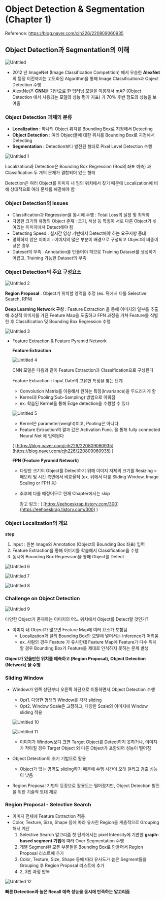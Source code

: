 # Object Detection & Segmentation (Chapter 1)

Reference: https://blog.naver.com/cjh226/220809060935

## Object Detection과 Segmentation의 이해

![Untitled](https://user-images.githubusercontent.com/54128055/140332678-6a976884-b52d-4321-a03d-eaed828e3633.png)

- 2012 년 ImageNet (Image Classification Competition) 에서 우승한 **AlexNet**의 등장 이전까지는 고도화된 Algorithm을 통해 Image Classification과 Object Detection 수행
- AlextNet은 **CNN**을 기반으로 한 딥러닝 모델을 이용해서 mAP (Object Detection 에서 사용되는 모델의 성능 평가 지표) 가 70% 후반 정도의 성능을 보여줌

### Object Detection 과제의 분류

- **Localization** : 하나의 Object 위치를 Bounding Box로 지정해서 Detecting
- **Object Detection** : 여러 Object들에 대한 위치를 Bounding Box로 지정해서 Detecting
- **Segmentation** : Detection보다 발전된 형태로 Pixel Level Detection 수행

![Untitled 1](https://user-images.githubusercontent.com/54128055/140332734-f7b7e521-3068-43e5-8009-61f42a9d4a3f.png)

Localization과 Detection은 Bounding Box Regression (Box의 좌표 예측) 과 Classification 두 개의 문제가 결합되어 있는 형태

Detection은 여러 Object를 이미지 내 임의 위치에서 찾기 때문에 Localization에 비해 상대적으로 여러 문제를 해결해야 함

### Object Detection의 Issues

- Classification과 Regression을 동시에 수행 : Total Loss의 설정 및 최적화
- 다양한 크기와 유형의 Object 존재 : 크기, 색상 등 특징이 서로 다른 Object가 섞여있는 이미지에서 Detect해야 됨
- Detecting Speed : 실시간 영상 기반에서 Detect해야 하는 요구사항 증대
- 명확하지 않은 이미지 : 이미지의 많은 부분이 배경으로 구성되고 Object의 비중이 낮은 경우
- Dateset의 부족 : Annotation을 만들어야 하므로 Training Dataset를 생성하기 어렵고, Training 가능한 Dataset의 부족

### Object Detection의 주요 구성요소

![Untitled 2](https://user-images.githubusercontent.com/54128055/140332767-3ba9012a-0ea9-46c0-b20a-b1c31d7801f8.png)

**Region Proposal** : Object가 위치할 영역을 추정 (ex. 뒤에서 다룰 Selective Search, RPN)

**Deep Learning Network 구성** : Feature Extraction 을 통해 이미지의 일부를 추출해 추상적 이미지를 가진 Feature Map을 도출하고 FPN 과정을 거쳐 Feature를 식별한 후 Classification 및 Bounding Box Regression 수행

![Untitled 3](https://user-images.githubusercontent.com/54128055/140332808-809a1de0-2ce1-450c-b815-d535bea46f55.png)

- Feature Extraction & Feature Pyramid Network
    
    **Feature Extraction**
    
    ![Untitled 4](https://user-images.githubusercontent.com/54128055/140332834-4cc8ddc1-7aba-4c7f-ae1a-b84e5c39d3be.png)
    
    CNN 모델은 다음과 같이 Feature Extraction과 Classification으로 구성된다
    
    Feature Extraction : Input Date의 고유한 특징을 찾는 단계
    
    - Convolution Matrix를 이용해서 원하는 특징(Invariance)을 두드러지게 함
    - Kernel과 Pooling(Sub-Sampling) 방법으로 이뤄짐
    - ex. 학습된 Kernel을 통해 Edge detection을 수행할 수 있다
    
    ![Untitled 5](https://user-images.githubusercontent.com/54128055/140332881-4d5a4a42-9999-4a80-8e37-9ba8e9fe7f09.png)
    
    - Kernel은 parameter(weight)이고, Pooling은 아니다
    - Feature Extraction의 결과 값은 Activation Func. 을 통해 fully connected Neural Net 에 입력된다
    
    ( [https://blog.naver.com/cjh226/220809060935](https://blog.naver.com/cjh226/220809060935) )
    
    **FPN (Feature Pyramid Network)**
    
    - 다양한 크기의 Object를 Detect하기 위해 이미지 자체의 크기를 Resizing > 메모리 및 시간 측면에서 비효율적 (ex. 뒤에서 다룰 Sliding Window, Image Scaling or FPH 등)
    - 추후에 다룰 예정이므로 현재 Chapter에서는 skip
        
        참고 링크 : ( [https://eehoeskrap.tistory.com/300](https://eehoeskrap.tistory.com/300) )
        

### Object Localization의 개요

**step**

1. Input : 원본 Image와 Annotation (Object의 Bounding Box 좌표) 입력
2. Feature Extraction을 통해 이미지를 학습해서 Classification을 수행
3. 동시에 Bounding Box Regression을 통해 Object를 Detect

![Untitled 6](https://user-images.githubusercontent.com/54128055/140332926-d1d86f26-1d61-4868-8a51-3c912e7c0898.png)

![Untitled 7](https://user-images.githubusercontent.com/54128055/140333057-5f775186-c90d-440b-8f9f-5d8f6a83c1f7.png)

![Untitled 8](https://user-images.githubusercontent.com/54128055/140333092-000068fb-cfca-4806-8975-7feef91a02ff.png)

### Challenge on Object Detection

![Untitled 9](https://user-images.githubusercontent.com/54128055/140333132-51d4ea68-b760-4244-b815-0e0a6d47bf8e.png)

다양한 Object가 존재하는 이미지의 어느 위치에서 Object를 Detect할 것인가?

- 이미지 내 Object가 많으면 Feature Map에 여러 요소가 포함됨
    - Localization과 달리 Bounding Box만 모델에 넣어서는 Inference가 어려움
    - ex. 사람의 경우 Feature 가 유사한데 Feature Map에 Feature가 다수 위치할 경우 Bounding Box가 Feature를 제대로 인식하지 못하는 문제 발생
    

**Object가 있을만한 위치를 예측하고 (Region Proposal), Object Detection (Network) 을 수행**

### Sliding Window

- Window가 왼쪽 상단부터 오른쪽 하단으로 이동하면서 Object Detection 수행
    - Opt1. 다양한 형태의 Window를 각각 sliding
    - Opt2. Window Scale은 고정하고, 다양한 Scale의 이미지에 Window sliding 적용
    
    ![Untitled 10](https://user-images.githubusercontent.com/54128055/140333194-faa5ba85-1605-4b34-9026-819e6d4a8a2e.png)
    
    ![Untitled 11](https://user-images.githubusercontent.com/54128055/140333233-c29ea785-a8cb-4845-8a5f-ba4aa92eacc9.png)
    
    - 이미지가 Window보다 크면 Target Object를 Detect하지 못하거나, 이미지가 작아질 경우 Target Object 외 다른 Object가 포함되어 성능이 떨어짐
- Object Detection의 초기 기법으로 활용
    - Object가 없는 영역도 sliding하기 때문에 수행 시간이 오래 걸리고 검출 성능이 낮음
- Region Proposal 기법의 등장으로 활용도는 떨어졌지만, Object Detection 발전을 위한 기술적 토대 제공

### Region Proposal - Selective Search

- 이미지 전체에 Feature Extraction 적용
- Color, Texture, Size, Shape 등에 따라 유사한 Region을 계층적으로 Grouping해서 계산
    1. Selective Search 알고리즘 첫 단계에서는 pixel Intensity에 기반한 **graph-based segment 기법**에 따라 Over Segmentation 수행
    2. 개별 Segment된 모든 부분들을 Bounding Box로 만들어서 Region Proposal 리스트에 추가
    3. Color, Texture, Size, Shape 등에 따라 유사도가 높은 Segment들을 Grouping 후 Region Proposal 리스트에 추가
    4. 2, 3번 과정 반복

![Untitled 12](https://user-images.githubusercontent.com/54128055/140333288-c8497128-1bd3-4327-a13f-d9e4470e92a5.png)

**빠른 Detection과 높은 Recall 예측 성능을 동시에 만족하는 알고리즘**
